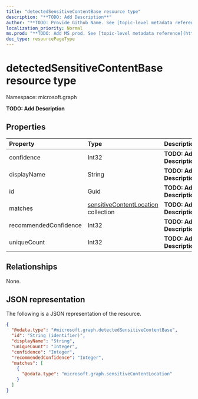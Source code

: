 ```yaml
---
title: "detectedSensitiveContentBase resource type"
description: "**TODO: Add Description**"
author: "**TODO: Provide Github Name. See [topic-level metadata reference](https://msgo.azurewebsites.net/add/document/guidelines/metadata.html#topic-level-metadata)**"
localization_priority: Normal
ms.prod: "**TODO: Add MS prod. See [topic-level metadata reference](https://msgo.azurewebsites.net/add/document/guidelines/metadata.html#topic-level-metadata)**"
doc_type: resourcePageType
---
```


# detectedSensitiveContentBase resource type

Namespace: microsoft.graph

**TODO: Add Description**

## Properties
|Property|Type|Description|
|:---|:---|:---|
|confidence|Int32|**TODO: Add Description**|
|displayName|String|**TODO: Add Description**|
|id|Guid|**TODO: Add Description**|
|matches|[sensitiveContentLocation](../resources/sensitivecontentlocation.md) collection|**TODO: Add Description**|
|recommendedConfidence|Int32|**TODO: Add Description**|
|uniqueCount|Int32|**TODO: Add Description**|

## Relationships
None.

## JSON representation
The following is a JSON representation of the resource.
<!-- {
  "blockType": "resource",
  "@odata.type": "microsoft.graph.detectedSensitiveContentBase"
}
-->
``` json
{
  "@odata.type": "#microsoft.graph.detectedSensitiveContentBase",
  "id": "String (identifier)",
  "displayName": "String",
  "uniqueCount": "Integer",
  "confidence": "Integer",
  "recommendedConfidence": "Integer",
  "matches": [
    {
      "@odata.type": "microsoft.graph.sensitiveContentLocation"
    }
  ]
}
```

